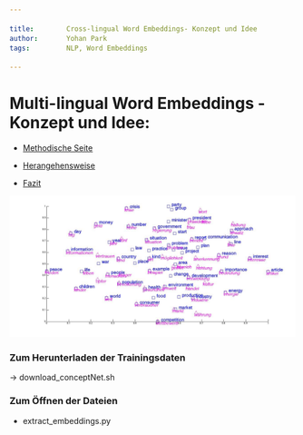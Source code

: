 ```yaml
---

title:        Cross-lingual Word Embeddings- Konzept und Idee 
author:       Yohan Park
tags:         NLP, Word Embeddings

---
```


#  Multi-lingual Word Embeddings - Konzept und Idee:

- [Methodische Seite](#methodische-seite)

- [Herangehensweise](#herangehensweise)

- [Fazit](#fazit)
 

![cross_ling](https://github.com/Monsieur-Park/NLP-2020/blob/master/Image/cross_ling.jpg?raw=true)

### Zum Herunterladen der Trainingsdaten 
  -> download_conceptNet.sh 
  
### Zum Öffnen der Dateien
 - extract_embeddings.py
